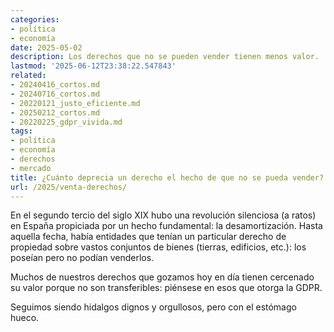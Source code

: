 ```yaml
---
categories:
- política
- economía
date: 2025-05-02
description: Los derechos que no se pueden vender tienen menos valor.
lastmod: '2025-06-12T23:38:22.547843'
related:
- 20240416_cortos.md
- 20240716_cortos.md
- 20220121_justo_eficiente.md
- 20250212_cortos.md
- 20220225_gdpr_vivida.md
tags:
- política
- economía
- derechos
- mercado
title: ¿Cuánto deprecia un derecho el hecho de que no se pueda vender?
url: /2025/venta-derechos/
---
```


En el segundo tercio del siglo XIX hubo una revolución silenciosa (a ratos) en España propiciada por un hecho fundamental: la desamortización. Hasta aquella fecha, había entidades que tenían un particular derecho de propiedad sobre vastos conjuntos de bienes (tierras, edificios, etc.): los poseían pero no podían venderlos.

Muchos de nuestros derechos que gozamos hoy en día tienen cercenado su valor porque no son transferibles: piénsese en esos que otorga la GDPR.

Seguimos siendo hidalgos dignos y orgullosos, pero con el estómago hueco.
